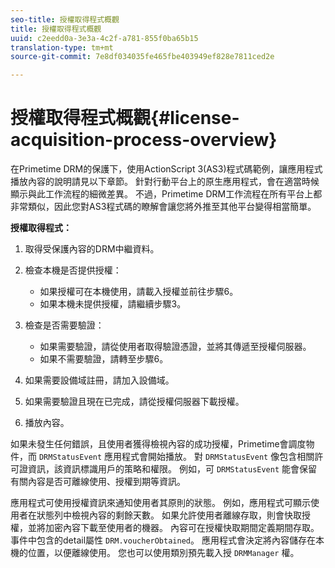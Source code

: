 ```yaml
---
seo-title: 授權取得程式概觀
title: 授權取得程式概觀
uuid: c2eedd0a-3e3a-4c2f-a781-855f0ba65b15
translation-type: tm+mt
source-git-commit: 7e8df034035fe465fbe403949ef828e7811ced2e

---
```



# 授權取得程式概觀{#license-acquisition-process-overview}

在Primetime DRM的保護下，使用ActionScript 3(AS3)程式碼範例，讓應用程式播放內容的說明請見以下章節。 針對行動平台上的原生應用程式，會在適當時候顯示與此工作流程的細微差異。 不過，Primetime DRM工作流程在所有平台上都非常類似，因此您對AS3程式碼的瞭解會讓您將外推至其他平台變得相當簡單。

**授權取得程式：**

1. 取得受保護內容的DRM中繼資料。
1. 檢查本機是否提供授權：

   * 如果授權可在本機使用，請載入授權並前往步驟6。
   * 如果本機未提供授權，請繼續步驟3。

1. 檢查是否需要驗證：

   * 如果需要驗證，請從使用者取得驗證憑證，並將其傳遞至授權伺服器。
   * 如果不需要驗證，請轉至步驟6。

1. 如果需要設備域註冊，請加入設備域。
1. 如果需要驗證且現在已完成，請從授權伺服器下載授權。
1. 播放內容。

如果未發生任何錯誤，且使用者獲得檢視內容的成功授權，Primetime會調度物件，而 `DRMStatusEvent` 應用程式會開始播放。 對 `DRMStatusEvent` 像包含相關許可證資訊，該資訊標識用戶的策略和權限。 例如，可 `DRMStatusEvent` 能會保留有關內容是否可離線使用、授權到期等資訊。

應用程式可使用授權資訊來通知使用者其原則的狀態。 例如，應用程式可顯示使用者在狀態列中檢視內容的剩餘天數。 如果允許使用者離線存取，則會快取授權，並將加密內容下載至使用者的機器。 內容可在授權快取期間定義期間存取。 事件中包含的detail屬性 `DRM.voucherObtained`。 應用程式會決定將內容儲存在本機的位置，以便離線使用。 您也可以使用類別預先載入授 `DRMManager` 權。
